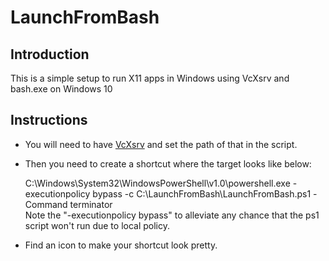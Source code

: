 # LaunchFromBash

## Introduction

This is a simple setup to run X11 apps in Windows using VcXsrv and bash.exe on Windows 10

## Instructions

* You will need to have [VcXsrv](https://sourceforge.net/projects/vcxsrv) and set the path of that in the script.
* Then you need to create a shortcut where the target looks like below:

  C:\Windows\System32\WindowsPowerShell\v1.0\powershell.exe -executionpolicy bypass -c C:\LaunchFromBash\LaunchFromBash.ps1 -Command terminator  
  Note the "-executionpolicy bypass" to alleviate any chance that the ps1 script won't run due to local policy.
* Find an icon to make your shortcut look pretty.
